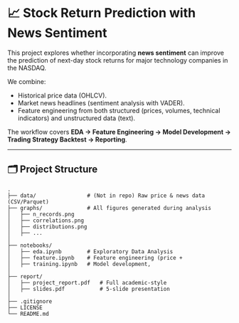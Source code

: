 # 📈 Stock Return Prediction with News Sentiment

This project explores whether incorporating **news sentiment** can improve the prediction of next-day stock returns for major technology companies in the NASDAQ.  

We combine:
- Historical price data (OHLCV).
- Market news headlines (sentiment analysis with VADER).
- Feature engineering from both structured (prices, volumes, technical indicators) and unstructured data (text).

The workflow covers **EDA → Feature Engineering → Model Development → Trading Strategy Backtest → Reporting**.

---

## 🗂 Project Structure

```text
.
├── data/                # (Not in repo) Raw price & news data (CSV/Parquet)
├── graphs/              # All figures generated during analysis
│   ├── n_records.png
│   ├── correlations.png
│   ├── distributions.png
│   ├── ...
│
├── notebooks/
│   ├── eda.ipynb        # Exploratory Data Analysis
│   ├── feature.ipynb    # Feature engineering (price + 
│   ├── training.ipynb   # Model development, 
│
├── report/
│   ├── project_report.pdf   # Full academic-style
│   ├── slides.pdf           # 5-slide presentation
│
├── .gitignore
├── LICENSE
└── README.md
